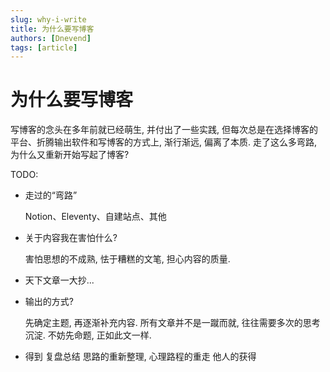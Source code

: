 ```yaml
---
slug: why-i-write
title: 为什么要写博客
authors: [Dnevend]
tags: [article]
---
```


# 为什么要写博客

写博客的念头在多年前就已经萌生, 并付出了一些实践, 但每次总是在选择博客的平台、折腾输出软件和写博客的方式上, 渐行渐远, 偏离了本质.
走了这么多弯路, 为什么又重新开始写起了博客?

TODO:

- 走过的“弯路”

  Notion、Eleventy、自建站点、其他

- 关于内容我在害怕什么?

  害怕思想的不成熟, 怯于糟糕的文笔, 担心内容的质量.

- 天下文章一大抄...

- 输出的方式?

  先确定主题, 再逐渐补充内容. 所有文章并不是一蹴而就, 往往需要多次的思考沉淀. 不妨先命题, 正如此文一样.

- 得到
  复盘总结
  思路的重新整理, 心理路程的重走
  他人的获得
